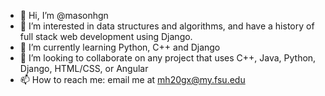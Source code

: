 - 👋 Hi, I’m @masonhgn
- 👀 I’m interested in data structures and algorithms, and have a history of full stack web development using Django.
- 🌱 I’m currently learning Python, C++ and Django
- 💞️ I’m looking to collaborate on any project that uses C++, Java, Python, Django, HTML/CSS, or Angular
- 📫 How to reach me: email me at mh20gx@my.fsu.edu

<!---
masonhgn/masonhgn is a ✨ special ✨ repository because its `README.md` (this file) appears on your GitHub profile.
You can click the Preview link to take a look at your changes.
--->
